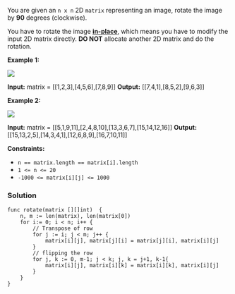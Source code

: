 You are given an `n x n` 2D `matrix` representing an image, rotate the image by **90** degrees (clockwise).

You have to rotate the image [**in-place**](https://en.wikipedia.org/wiki/In-place_algorithm), which means you have to modify the input 2D matrix directly. **DO NOT** allocate another 2D matrix and do the rotation.

**Example 1:**

![](https://assets.leetcode.com/uploads/2020/08/28/mat1.jpg)

**Input:** matrix = [[1,2,3],[4,5,6],[7,8,9]]
**Output:** [[7,4,1],[8,5,2],[9,6,3]]

**Example 2:**

![](https://assets.leetcode.com/uploads/2020/08/28/mat2.jpg)

**Input:** matrix = [[5,1,9,11],[2,4,8,10],[13,3,6,7],[15,14,12,16]]
**Output:** [[15,13,2,5],[14,3,4,1],[12,6,8,9],[16,7,10,11]]

**Constraints:**

- `n == matrix.length == matrix[i].length`
- `1 <= n <= 20`
- `-1000 <= matrix[i][j] <= 1000`

### Solution
```
func rotate(matrix [][]int)  {
    n, m := len(matrix), len(matrix[0])
    for i:= 0; i < n; i++ {
        // Transpose of row
        for j := i; j < m; j++ {
            matrix[i][j], matrix[j][i] = matrix[j][i], matrix[i][j]
        }
        // flipping the row
        for j, k := 0, m-1; j < k; j, k = j+1, k-1{
            matrix[i][j], matrix[i][k] = matrix[i][k], matrix[i][j]
        }
    }
}
```
